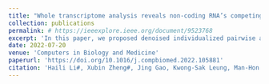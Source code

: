 ```yaml
---
title: "Whole transcriptome analysis reveals non-coding RNA’s competing endogenous gene pairs as novel form of motifs in serous ovarian cancer"
collection: publications
permalink: # https://ieeexplore.ieee.org/document/9523768
excerpt: 'In this paper, we proposed denoised individualized pairwise analysis of gene expression (deiPAGE).'
date: 2022-07-20
venue: 'Computers in Biology and Medicine'
paperurl: 'https://doi.org/10.1016/j.compbiomed.2022.105881'
citation: 'Haili Li#, Xubin Zheng#, Jing Gao, Kwong-Sak Leung, Man-Hon Wong, Shu Yang, Yakun Liu, Ming Dong, Huimin Bai, Xiufeng Ye, and Lixin Cheng. Whole transcriptome analysis reveals non-coding RNA’s competing endogenous gene pairs as novel form of motifs in serous ovarian cancer. Computers in Biology and Medicine, 2022.'
---
```


